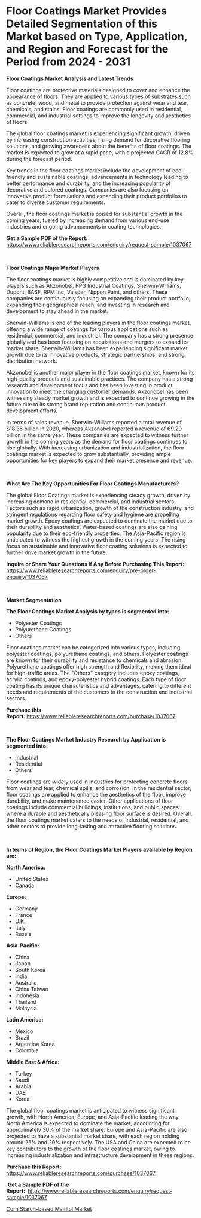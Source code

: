 <p><h1>Floor Coatings Market Provides Detailed Segmentation of this Market based on Type, Application, and Region and Forecast for the Period from 2024 - 2031</h1></p><p><strong>Floor Coatings Market Analysis and Latest Trends</strong></p>
<p><p>Floor coatings are protective materials designed to cover and enhance the appearance of floors. They are applied to various types of substrates such as concrete, wood, and metal to provide protection against wear and tear, chemicals, and stains. Floor coatings are commonly used in residential, commercial, and industrial settings to improve the longevity and aesthetics of floors.</p><p>The global floor coatings market is experiencing significant growth, driven by increasing construction activities, rising demand for decorative flooring solutions, and growing awareness about the benefits of floor coatings. The market is expected to grow at a rapid pace, with a projected CAGR of 12.8% during the forecast period.</p><p>Key trends in the floor coatings market include the development of eco-friendly and sustainable coatings, advancements in technology leading to better performance and durability, and the increasing popularity of decorative and colored coatings. Companies are also focusing on innovative product formulations and expanding their product portfolios to cater to diverse customer requirements.</p><p>Overall, the floor coatings market is poised for substantial growth in the coming years, fueled by increasing demand from various end-use industries and ongoing advancements in coating technologies.</p></p>
<p><strong>Get a Sample PDF of the Report:&nbsp;</strong> <a href="https://www.reliableresearchreports.com/enquiry/request-sample/1037067">https://www.reliableresearchreports.com/enquiry/request-sample/1037067</a></p>
<p>&nbsp;</p>
<p><strong>Floor Coatings Major Market Players</strong></p>
<p><p>The floor coatings market is highly competitive and is dominated by key players such as Akzonobel, PPG Industrial Coatings, Sherwin-Williams, Dupont, BASF, RPM Inc, Valspar, Nippon Paint, and others. These companies are continuously focusing on expanding their product portfolio, expanding their geographical reach, and investing in research and development to stay ahead in the market.</p><p>Sherwin-Williams is one of the leading players in the floor coatings market, offering a wide range of coatings for various applications such as residential, commercial, and industrial. The company has a strong presence globally and has been focusing on acquisitions and mergers to expand its market share. Sherwin-Williams has been experiencing significant market growth due to its innovative products, strategic partnerships, and strong distribution network.</p><p>Akzonobel is another major player in the floor coatings market, known for its high-quality products and sustainable practices. The company has a strong research and development focus and has been investing in product innovation to meet the changing customer demands. Akzonobel has been witnessing steady market growth and is expected to continue growing in the future due to its strong brand reputation and continuous product development efforts.</p><p>In terms of sales revenue, Sherwin-Williams reported a total revenue of $18.36 billion in 2020, whereas Akzonobel reported a revenue of €9.29 billion in the same year. These companies are expected to witness further growth in the coming years as the demand for floor coatings continues to rise globally. With increasing urbanization and industrialization, the floor coatings market is expected to grow substantially, providing ample opportunities for key players to expand their market presence and revenue.</p></p>
<p>&nbsp;</p>
<p><strong>What Are The Key Opportunities For Floor Coatings Manufacturers?</strong></p>
<p><p>The global Floor Coatings market is experiencing steady growth, driven by increasing demand in residential, commercial, and industrial sectors. Factors such as rapid urbanization, growth of the construction industry, and stringent regulations regarding floor safety and hygiene are propelling market growth. Epoxy coatings are expected to dominate the market due to their durability and aesthetics. Water-based coatings are also gaining popularity due to their eco-friendly properties. The Asia-Pacific region is anticipated to witness the highest growth in the coming years. The rising focus on sustainable and innovative floor coating solutions is expected to further drive market growth in the future.</p></p>
<p><strong>Inquire or Share Your Questions If Any Before Purchasing This Report:</strong> <a href="https://www.reliableresearchreports.com/enquiry/pre-order-enquiry/1037067">https://www.reliableresearchreports.com/enquiry/pre-order-enquiry/1037067</a></p>
<p>&nbsp;</p>
<p><strong>Market Segmentation</strong></p>
<p><strong>The Floor Coatings Market Analysis by types is segmented into:</strong></p>
<p><ul><li>Polyester Coatings</li><li>Polyurethane Coatings</li><li>Others</li></ul></p>
<p><p>Floor coatings market can be categorized into various types, including polyester coatings, polyurethane coatings, and others. Polyester coatings are known for their durability and resistance to chemicals and abrasion. Polyurethane coatings offer high strength and flexibility, making them ideal for high-traffic areas. The "Others" category includes epoxy coatings, acrylic coatings, and epoxy-polyester hybrid coatings. Each type of floor coating has its unique characteristics and advantages, catering to different needs and requirements of the customers in the construction and industrial sectors.</p></p>
<p><strong>Purchase this Report:&nbsp;</strong><a href="https://www.reliableresearchreports.com/purchase/1037067">https://www.reliableresearchreports.com/purchase/1037067</a></p>
<p>&nbsp;</p>
<p><strong>The Floor Coatings Market Industry Research by Application is segmented into:</strong></p>
<p><ul><li>Industrial</li><li>Residential</li><li>Others</li></ul></p>
<p><p>Floor coatings are widely used in industries for protecting concrete floors from wear and tear, chemical spills, and corrosion. In the residential sector, floor coatings are applied to enhance the aesthetics of the floor, improve durability, and make maintenance easier. Other applications of floor coatings include commercial buildings, institutions, and public spaces where a durable and aesthetically pleasing floor surface is desired. Overall, the floor coatings market caters to the needs of industrial, residential, and other sectors to provide long-lasting and attractive flooring solutions.</p></p>
<p>&nbsp;</p>
<p><strong>In terms of Region, the Floor Coatings Market Players available by Region are:</strong></p>
<p>
    <p> <strong> North America: </strong>
        <ul>
            <li>United States</li>
            <li>Canada</li>
        </ul>
        </p> 
    <p> <strong> Europe: </strong>
        <ul>
            <li>Germany</li>
            <li>France</li>
            <li>U.K.</li>
            <li>Italy</li>
            <li>Russia</li>
        </ul>
        </p> 
    <p> <strong> Asia-Pacific: </strong>
        <ul>
            <li>China</li>
            <li>Japan</li>
            <li>South Korea</li>
            <li>India</li>
            <li>Australia</li>
            <li>China Taiwan</li>
            <li>Indonesia</li>
            <li>Thailand</li>
            <li>Malaysia</li>
        </ul>
        </p> 
    <p> <strong> Latin America: </strong>
        <ul>
            <li>Mexico</li>
            <li>Brazil</li>
            <li>Argentina Korea</li>
            <li>Colombia</li>
        </ul>
        </p> 
    <p> <strong> Middle East & Africa: </strong>
        <ul>
            <li>Turkey</li>
            <li>Saudi</li>
            <li>Arabia</li>
            <li>UAE</li>
            <li>Korea</li>
        </ul>
    </p>
    </p>
<p><p>The global floor coatings market is anticipated to witness significant growth, with North America, Europe, and Asia-Pacific leading the way. North America is expected to dominate the market, accounting for approximately 30% of the market share. Europe and Asia-Pacific are also projected to have a substantial market share, with each region holding around 25% and 20% respectively. The USA and China are expected to be key contributors to the growth of the floor coatings market, owing to increasing industrialization and infrastructure development in these regions.</p></p>
<p><strong>Purchase this Report: </strong><a href="https://www.reliableresearchreports.com/purchase/1037067">https://www.reliableresearchreports.com/purchase/1037067</a></p>
<p>&nbsp;<strong>Get a Sample PDF of the Report:&nbsp;&nbsp;</strong><a href="https://www.reliableresearchreports.com/enquiry/request-sample/1037067">https://www.reliableresearchreports.com/enquiry/request-sample/1037067</a></p>
<p><strong></strong></p>
<p><p><a href="https://nifty-kite-d51.notion.site/Corn-Starch-based-Maltitol-Market-Size-Market-Trends-and-Growth-Outlook-forecasted-for-period-from-bb7523d317034f0ebd9243326fae0e93">Corn Starch-based Maltitol Market</a></p></p>